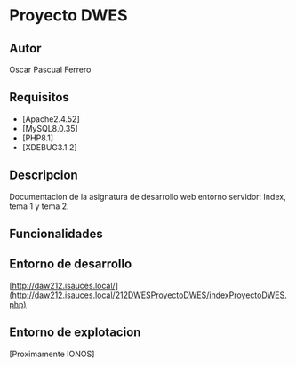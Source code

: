 # Proyecto DWES
## Autor
Oscar Pascual Ferrero
## Requisitos
- [Apache2.4.52]
- [MySQL8.0.35]
- [PHP8.1]
- [XDEBUG3.1.2]
## Descripcion
Documentacion de la asignatura de desarrollo web entorno servidor: Index, tema 1 y tema 2.
## Funcionalidades
## Entorno de desarrollo
[http://daw212.isauces.local/](http://daw212.isauces.local/212DWESProyectoDWES/indexProyectoDWES.php)
## Entorno de explotacion
[Proximamente IONOS]
